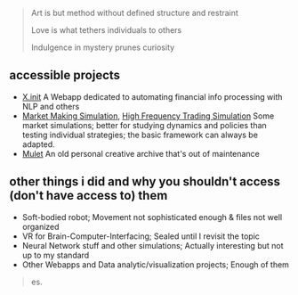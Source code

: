 > Art is but method without defined structure and restraint
>
> Love is what tethers individuals to others
>
> Indulgence in mystery prunes curiosity

## accessible projects

- [X.init](https://xinit.herokuapp.com) A Webapp dedicated to automating financial info processing with NLP and others
- [Market Making Simulation](https://github.com/Code-Omega/Trader-Evolution), [High Frequency Trading Simulation](https://github.com/Code-Omega/Agent-Based-Simulation-Finance-) Some market simulations; better for studying dynamics and policies than testing individual strategies; the basic framework can always be adapted.
- [Mulet](https://code-omega.github.io/Mulet/) An old personal creative archive that's out of maintenance

## other things i did and why you shouldn't access (don't have access to) them

- Soft-bodied robot; Movement not sophisticated enough & files not well organized
- VR for Brain-Computer-Interfacing; Sealed until I revisit the topic
- Neural Network stuff and other simulations; Actually interesting but not up to my standard
- Other Webapps and Data analytic/visualization projects; Enough of them

> es.

